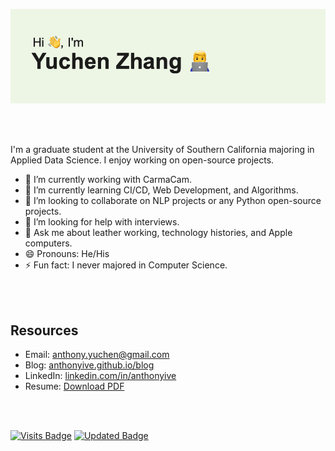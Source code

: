 ![header](header.png)

<br></br>

I'm a graduate student at the University of Southern California majoring in Applied Data Science. I enjoy working on open-source projects.

- 🔭 I’m currently working with CarmaCam.
- 🌱 I’m currently learning CI/CD, Web Development, and Algorithms.
- 👯 I’m looking to collaborate on NLP projects or any Python open-source projects.
- 🤔 I’m looking for help with interviews.
- 💬 Ask me about leather working, technology histories, and Apple computers.
- 😄 Pronouns: He/His 
- ⚡ Fun fact: I never majored in Computer Science.

<br></br>

## Resources
- Email: anthony.yuchen@gmail.com
- Blog: [anthonyive.github.io/blog](anthonyive.github.io/blog)
- LinkedIn: [linkedin.com/in/anthonyive](https://www.linkedin.com/in/anthonyive)
- Resume: [Download PDF](https://github.com/Anthonyive/resume/releases/latest/download/resume.pdf)

<br></br>

[![Visits Badge](https://badges.pufler.dev/visits/anthonyive/anthonyive)](https://badges.pufler.dev)
[![Updated Badge](https://badges.pufler.dev/updated/anthonyive/anthonyive)](https://badges.pufler.dev)